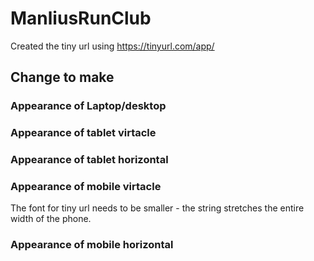 # ManliusRunClub

Created the tiny url using https://tinyurl.com/app/

## Change to make

### Appearance of Laptop/desktop

### Appearance of tablet virtacle

### Appearance of tablet horizontal

### Appearance of mobile virtacle
The font for tiny url needs to be smaller - the string stretches the entire width of the phone.

### Appearance of mobile horizontal